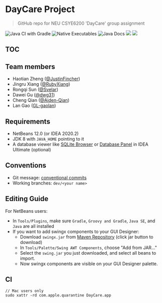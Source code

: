 # DayCare Project

> GitHub repo for NEU CSYE6200 'DayCare' group assignment 

![Java CI with Gradle](https://github.com/JustinFincher/NEU-CSYE6200-DayCare/workflows/Java%20CI%20with%20Gradle/badge.svg)
![Native Executables](https://github.com/JustinFincher/NEU-CSYE6200-DayCare/workflows/Native%20Executables/badge.svg)
![Java Docs](https://github.com/JustinFincher/NEU-CSYE6200-DayCare/workflows/Java%20Docs/badge.svg)
[![](https://img.shields.io/badge/DayCare-on%20Notion-brightgreen)](https://www.notion.so/haotianzheng/Day-Care-Project-2dd785efa2bd46fb86c105c362ae5d76)
[![](https://img.shields.io/badge/View-JavaDoc-blue)](https://justinfincher.github.io/NEU-CSYE6200-DayCare/)

## TOC

## Team members
- Haotian Zheng ([@JustinFincher](https://github.com/JustinFincher))
- Jingru Xiang ([@RubyXiang](https://github.com/RubyXiang))
- Rongqi Sun ([@Svelar](https://github.com/Svelar))
- Dawei Gu ([@dwg31](https://github.com/dwg31))
- Cheng Qian ([@Aiden-Qian](https://github.com/Aiden-Qian))
- Lan Gao ([GL-gaolan](https://github.com/GL-gaolan))

## Requirements
- NetBeans 12.0 (or IDEA 2020.2)
- JDK 8 with `JAVA_HOME` pointing to it
- A database viewer like [SQLite Browser](https://sqlitebrowser.org/dl/) or [Database Panel](https://www.jetbrains.com/help/idea/database-tool-window.html) in IDEA Ultimate (optional)

## Conventions
- Git message: [conventional commits](https://www.conventionalcommits.org/zh-hans/v1.0.0-beta.4/)
- Working branches: `dev/<your name>`

## Editing Guide

For NetBeans users:

- In `Tools/Plugins`, make sure `Gradle`, `Groovy and Gradle`, `Java SE`, and `Java` are all installed
- If you want to add swingx components to your GUI Designer:
    - Download `swingx.jar` from [Maven Repository](https://mvnrepository.com/artifact/org.swinglabs.swingx/swingx-all/1.6.5-1) (click jar button to download)
    - In `Tools/Palette/Swing AWT Components`, choose "Add from JAR..."
    - Select the `swing.jar` you just downloaded, and select all beans to import.
    - Now swingx components are visible on your GUI Designer palette.

## CI

```
// Mac users only
sudo xattr -rd com.apple.quarantine DayCare.app
```